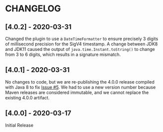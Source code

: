 # CHANGELOG

## [4.0.2] - 2020-03-31

Changed the plugin to use a `DateTimeFormatter` to ensure precisely 3 digits of millisecond precision for the SigV4
timestamp. A change between JDK8 and JDK11 caused the output of `java.time.Instant.toString()` to change from 3 to 6
digits, which results in a signature mismatch.

## [4.0.1] - 2020-03-31

No changes to code, but we are re-publishing the 4.0.0 release compiled with Java 8 to fix [Issue
#5](https://github.com/aws/aws-sigv4-auth-cassandra-java-driver-plugin/issues/5). We had to use a new version number
because Maven releases are considered immutable, and we cannot replace the existing 4.0.0 artifact.

## [4.0.0] - 2020-03-17

Initial Release
